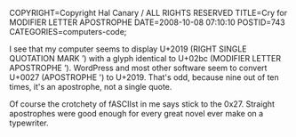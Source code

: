 COPYRIGHT=Copyright Hal Canary / ALL RIGHTS RESERVED
TITLE=Cry for MODIFIER LETTER APOSTROPHE
DATE=2008-10-08 07:10:10
POSTID=743
CATEGORIES=computers-code;

I see that my computer seems to display U+2019 (RIGHT SINGLE QUOTATION MARK ’) with a glyph identical to U+02bc (MODIFIER LETTER APOSTROPHE ʼ). WordPress and most other software seem to convert U+0027 (APOSTROPHE ') to U+2019. That's odd, because nine out of ten times, it's an apostrophe, not a single quote.

Of course the crotchety of fASCIIst in me says stick to the 0x27. Straight apostrophes were good enough for every great novel ever make on a typewriter.
